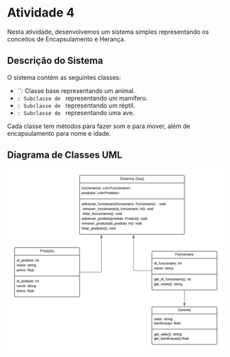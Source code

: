 # Atividade 4

Nesta atividade, desenvolvemos um sistema simples representando os conceitos de Encapsulamento e Herança.

## Descrição do Sistema

O sistema contém as seguintes classes:

- ``: Classe base representando um animal.
- ``: Subclasse de `` representando um mamífero.
- ``: Subclasse de `` representando um réptil.
- ``: Subclasse de `` representando uma ave.

Cada classe tem métodos para fazer som e para mover, além de encapsulamento para nome e idade.

## Diagrama de Classes UML

![Diagrama de Classes](src/diagramaLoja.png)

